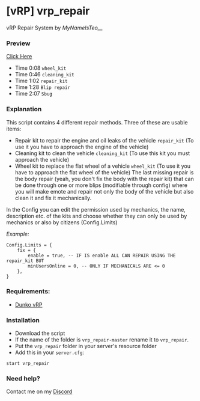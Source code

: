 # [vRP] vrp_repair

vRP Repair System by *MyNameIsTeo__*

### Preview

[Click Here](https://streamable.com/krdqza)

- Time 0:08 `wheel_kit`
- Time 0:46 `cleaning_kit`
- Time 1:02 `repair_kit`
- Time 1:28 `Blip repair`
- Time 2:07 `Sbug`

### Explanation

This script contains 4 different repair methods. Three of these are usable items:
- Repair kit to repair the engine and oil leaks of the vehicle `repair_kit` (To use it you have to approach the engine of the vehicle)
- Cleaning kit to clean the vehicle `cleaning_kit` (To use this kit you must approach the vehicle)
- Wheel kit to replace the flat wheel of a vehicle `wheel_kit` (To use it you have to approach the flat wheel of the vehicle)
The last missing repair is the body repair (yeah, you don't fix the body with the repair kit) that can be done through one or more blips (modifiable through config) where you will make emote and repair not only the body of the vehicle but also clean it and fix it mechanically.

In the Config you can edit the permission used by mechanics, the name, description etc. of the kits and choose whether they can only be used by mechanics or also by citizens (Config.Limits)

*Example:*
```
Config.Limits = {
    fix = {
        enable = true, -- IF IS enable ALL CAN REPAIR USING THE repair_kit BUT
        minUsersOnline = 0, -- ONLY IF MECHANICALS ARE <= 0
    },
}
```

### Requirements:

- [Dunko vRP](https://github.com/DunkoUK/dunko_vrp)

### Installation

- Download the script
- If the name of the folder is `vrp_repair-master` rename it to `vrp_repair`.
- Put the `vrp_repair` folder in your server's resource folder 
- Add this in your `server.cfg`:
```
start vrp_repair
```

### Need help?

Contact me on my [Discord](https://discord.gg/xe4UVMZ)